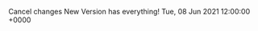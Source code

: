 <?xml version="1.0" encoding="utf-8"?>
<rss version="2.0" xmlns:sparkle="http://www.andymatuschak.org/xml-namespaces/sparkle">Cancel changes
    <channel>
        <title>Help Code TJCODE- Appcast</title>
        <item>
            <title>Version 1.0.dfd6</title>
            <description>New Version has everything! </description>
            <pubDate>Tue, 08 Jun 2021 12:00:00 +0000</pubDate>
            <enclosure url="https://sslomanonline.com/InstallMobileApp/sslipad.apk" sparkle:version="1.0.dfsdf6" sparkle:os="android" />
        </item>
    </channel>
</rss>
